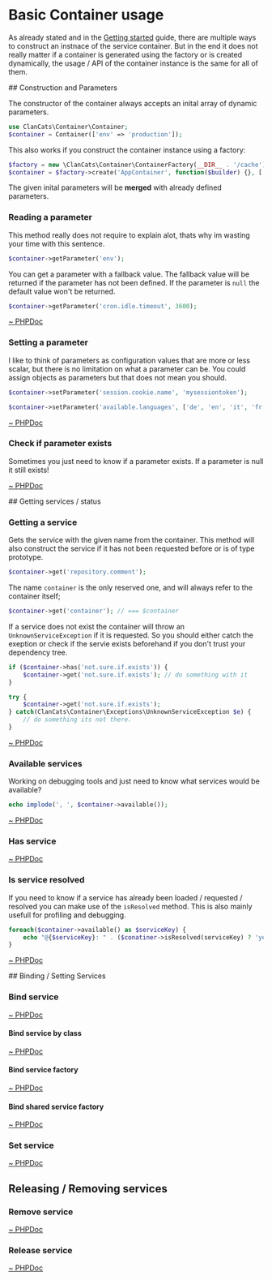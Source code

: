 # Basic Container usage

As already stated and in the [Getting started](docs://introduction/getting-started) guide, there are multiple ways to construct an instnace of the service container. But in the end it does not really matter if a container is generated using the factory or is created dynamically, the usage / API of the container instance is the same for all of them.

## Construction and Parameters

The constructor of the container always accepts an inital array of dynamic parameters.

```php
use ClanCats\Container\Container;
$container = Container(['env' => 'production']);
```

This also works if you construct the container instance using a factory:

```php
$factory = new \ClanCats\Container\ContainerFactory(__DIR__ . '/cache');
$container = $factory->create('AppContainer', function($builder) {}, ['env' => 'production']);
```

The given inital parameters will be **merged** with already defined parameters. 

### Reading a parameter

This method really does not require to explain alot, thats why im wasting your time with this sentence. 

```php
$container->getParameter('env');
```

You can get a parameter with a fallback value. The fallback value will be returned if the parameter has not been defined. If the parameter is `null` the default value won't be returned.

```php
$container->getParameter('cron.idle.timeout', 3600);
```

[~ PHPDoc](/src/Container.php#getParameter)

### Setting a parameter

I like to think of parameters as configuration values that are more or less scalar, but there is no limitation on what a parameter can be. You could assign objects as parameters but that does not mean you should.

```php
$container->setParameter('session.cookie.name', 'mysessiontoken');
```

```php
$container->setParameter('available.languages', ['de', 'en', 'it', 'fr']);
```

[~ PHPDoc](/src/Container.php#setParameter)

### Check if parameter exists

Sometimes you just need to know if a parameter exists. If a parameter is null it still exists!

[~ PHPDoc](/src/Container.php#hasParameter)

## Getting services / status

### Getting a service

Gets the service with the given name from the container. This method will also construct the service if it has not been requested before or is of type prototype.

```php
$container->get('repository.comment');
```

The name `container` is the only reserved one, and will always refer to the container itself;

```php
$container->get('container'); // === $container
```

If a service does not exist the container will throw an `UnknownServiceException` if it is requested. So you should either catch the exeption or check if the servie exists beforehand if you don't trust your dependency tree.

```php
if ($container->has('not.sure.if.exists')) {
	$container->get('not.sure.if.exists'); // do something with it
}
```

```php
try {
	$container->get('not.sure.if.exists');
} catch(ClanCats\Container\Exceptions\UnknownServiceException $e) {
	// do something its not there.
}
```

[~ PHPDoc](/src/Container.php#get)

### Available services

Working on debugging tools and just need to know what services would be available?

```php
echo implode(', ', $container->available());
```

[~ PHPDoc](/src/Container.php#available)

### Has service

[~ PHPDoc](/src/Container.php#has)

### Is service resolved

If you need to know if a service has already been loaded / requested / resolved you can make use of the `isResolved` method. This is also mainly usefull for profiling and debugging.

```php
foreach($container->available() as $serviceKey) {
	echo "@{$serviceKey}: " . ($conatiner->isResolved(serviceKey) ? 'yes' : 'no') . PHP_EOL;
}
```

[~ PHPDoc](/src/Container.php#isResolved)

## Binding / Setting Services

### Bind service

[~ PHPDoc](/src/Container.php#bind)

#### Bind service by class

[~ PHPDoc](/src/Container.php#bindClass)

#### Bind service factory

[~ PHPDoc](/src/Container.php#bindFactory)

#### Bind shared service factory

[~ PHPDoc](/src/Container.php#bindFactoryShared)

### Set service

[~ PHPDoc](/src/Container.php#set)

## Releasing / Removing services

### Remove service

[~ PHPDoc](/src/Container.php#remove)

### Release service

[~ PHPDoc](/src/Container.php#release)


